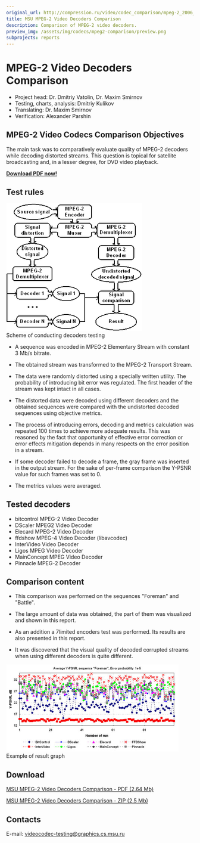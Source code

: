```yaml
---
original_url: http://compression.ru/video/codec_comparison/mpeg-2_2006_en.html
title: MSU MPEG-2 Video Decoders Comparison
description: Comparison of MPEG-2 video decoders.
preview_img: /assets/img/codecs/mpeg2-comparison/preview.png
subprojects: reports
---
```


# MPEG-2 Video Decoders Comparison

* Project head: Dr. Dmitriy Vatolin, Dr. Maxim Smirnov  
* Testing, charts, analysis: Dmitriy Kulikov  
* Translating: Dr. Maxim Smirnov  
* Verification: Alexander Parshin

## MPEG-2 Video Codecs Comparison Objectives

The main task was to comparatively evaluate quality of MPEG-2 decoders
while decoding distorted streams. This question is topical for satellite
broadcasting and, in a lesser degree, for DVD video playback.

**[Download PDF
now!](http://compression.ru/video/codec_comparison/pdf/msu_mpeg_2_decoder_comparison_2006_eng.pdf)**

## Test rules

<div class="center">
<div>
<img src="/assets/img/codecs/mpeg2-comparison/scheme_eng.png" alt="Scheme of conducting decoders testing" /><br />
Scheme of conducting decoders testing
</div>
</div>

- A sequence was encoded in MPEG-2 Elementary Stream with constant 3 Mb/s
bitrate.

- The obtained stream was transformed to the MPEG-2 Transport Stream.

- The data were randomly distorted using a specially written utility. The
probability of introducing bit error was regulated. The first header of
the stream was kept intact in all cases.

- The distorted data were decoded using different decoders and the
obtained sequences were compared with the undistorted decoded sequences
using objective metrics.

- The process of introducing errors, decoding and metrics calculation was
repeated 100 times to achieve more adequate results. This was reasoned
by the fact that opportunity of effective error correction or error
effects mitigation depends in many respects on the error position in a
stream.

- If some decoder failed to decode a frame, the gray frame was inserted in
the output stream. For the sake of per-frame comparison the Y-PSNR value
for such frames was set to 0.

- The metrics values were averaged.

## Tested decoders

- bitcontrol MPEG-2 Video Decoder
- DScaler MPEG2 Video Decoder
- Elecard MPEG-2 Video Decoder
- ffdshow MPEG-4 Video Decoder (libavcodec)
- InterVideo Video Decoder
- Ligos MPEG Video Decoder
- MainConcept MPEG Video Decoder
- Pinnacle MPEG-2 Decoder

## Comparison content

- This comparison was performed on the sequences "Foreman" and "Battle".

- The large amount of data was obtained, the part of them was visualized
and shown in this report.

- As an addition a 7limited encoders test was performed. Its results are
also presented in this report.

- It was discovered that the visual quality of decoded corrupted streams
when using different decoders is quite different.

<div class="center">
<div>
<img src="/assets/img/codecs/mpeg2-comparison/foreman_graph.jpg" alt="Example of result graph" /><br />
Example of result graph
</div>
</div>

## Download

[MSU MPEG-2 Video Decoders Comparison - PDF (2.64
Mb)](http://compression.ru/video/codec_comparison/pdf/msu_mpeg_2_decoder_comparison_2006_eng.pdf)

[MSU MPEG-2 Video Decoders Comparison - ZIP (2.5
Mb)](http://compression.ru/video/codec_comparison/zip/msu_mpeg_2_decoder_comparison_2006_eng.zip)

## Contacts

E-mail: <videocodec-testing@graphics.cs.msu.ru>






